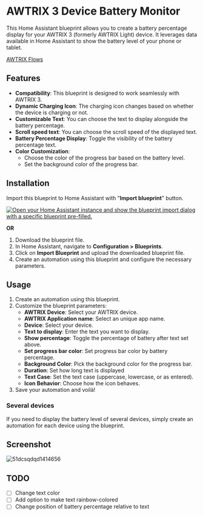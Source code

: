 # AWTRIX 3 Device Battery Monitor 

This Home Assistant blueprint allows you to create a battery percentage display for your AWTRIX 3 (formerly AWTRIX Light) device. It leverages data available in Home Assistant to show the battery level of your phone or tablet. 

[AWTRIX Flows](https://flows.blueforcer.de/flow/XBJpOq0Zorzw)

## Features

+ **Compatibility**: This blueprint is designed to work seamlessly with AWTRIX 3.
+ **Dynamic Charging Icon**: The charging icon changes based on whether the device is charging or not.
+ **Customizable Text**: You can choose the text to display alongside the battery percentage.
+ **Scroll speed text**: You can choose the scroll speed of the displayed text.
+ **Battery Percentage Display**: Toggle the visibility of the battery percentage text.
+ **Color Customization**:
    - Choose the color of the progress bar based on the battery level.
    - Set the background color of the progress bar.

## Installation
Import this blueprint to Home Assistant with "**Import blueprint**" button.

[![Open your Home Assistant instance and show the blueprint import dialog with a specific blueprint pre-filled.](https://my.home-assistant.io/badges/blueprint_import.svg)](https://my.home-assistant.io/redirect/blueprint_import/?blueprint_url=https%3A%2F%2Fgithub.com%2Ft3kmor%2FAWTRIXDeviceBatteryMonitor)

**OR**

1. Download the blueprint file.
2. In Home Assistant, navigate to **Configuration > Blueprints**.
3. Click on **Import Blueprint** and upload the downloaded blueprint file.
4. Create an automation using this blueprint and configure the necessary parameters.

## Usage

1. Create an automation using this blueprint.
2. Customize the blueprint parameters:
    - **AWTRIX Device**: Select your AWTRIX device.
    - **AWTRIX Application name**: Select an unique app name.
    - **Device**: Select your device.
    - **Text to display**: Enter the text you want to display.
    - **Show percentage**: Toggle the percentage of battery after text set above.
    - **Set progress bar color**: Set progress bar color by battery percentage.
    - **Background Color**: Pick the background color for the progress bar.
    - **Duration**: Set how long text is displayed
    - **Text Case**: Set the text case (uppercase, lowercase, or as entered).
    - **Icon Behavior**: Choose how the icon behaves.
3. Save your automation and voilà!

### Several devices
If you need to display the battery level of several devices, simply create an automation for each device using the blueprint.

## Screenshot
![51dcsqdqd1414656](https://github.com/t3kmor/AWTRIXDeviceBatteryMonitor/assets/121339563/fbadfb74-c04f-4c72-95ec-295ff065a6af)


## TODO
- [ ] Change text color
- [ ] Add option to make text rainbow-colored
- [ ] Change position of battery percentage relative to text
